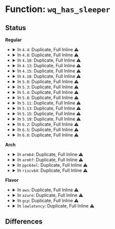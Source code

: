 # Function: <code>wq_has_sleeper</code>

## Status
<b>Regular</b>
<ul>
<li>
<details>
<summary>In <code>4.4</code>: Duplicate, Full Inline ⚠️</summary>

**Collision:** Static Duplication

**Inline:** Full

**Transformation:** False

**Instances:**

```
In net/core/sock.c (ffffffff81700eec)
Location: include/net/sock.h:1917
Inline: True
Inline callers:
  - net/core/sock.c:sock_def_wakeup
```
```
In net/core/stream.c (ffffffff8170e2dc)
Location: include/net/sock.h:1917
Inline: True
Inline callers:
  - net/core/stream.c:sk_stream_write_space
```
```
In net/unix/af_unix.c (ffffffff817be80d)
Location: include/net/sock.h:1917
Inline: True
```
</details>
</li>
<li>
<details>
<summary>In <code>4.8</code>: Duplicate, Full Inline ⚠️</summary>

**Collision:** Static Duplication

**Inline:** Full

**Transformation:** False

**Instances:**

```
In net/core/sock.c (ffffffff81767a71)
Location: include/linux/wait.h:148
Inline: True
Inline callers:
  - net/core/sock.c:sock_def_wakeup
```
```
In net/core/stream.c (ffffffff81775a16)
Location: include/linux/wait.h:148
Inline: True
Inline callers:
  - net/core/stream.c:sk_stream_write_space
```
```
In net/unix/af_unix.c (ffffffff8182bd44)
Location: include/linux/wait.h:148
Inline: True
Inline callers:
  - net/unix/af_unix.c:unix_dgram_recvmsg
```
</details>
</li>
<li>
<details>
<summary>In <code>4.10</code>: Duplicate, Full Inline ⚠️</summary>

**Collision:** Static Duplication

**Inline:** Full

**Transformation:** False

**Instances:**

```
In net/core/sock.c (ffffffff81794a91)
Location: include/linux/wait.h:148
Inline: True
Inline callers:
  - net/core/sock.c:sock_def_wakeup
```
```
In net/core/stream.c (ffffffff817a2fe6)
Location: include/linux/wait.h:148
Inline: True
Inline callers:
  - net/core/stream.c:sk_stream_write_space
```
```
In net/unix/af_unix.c (ffffffff8185d770)
Location: include/linux/wait.h:148
Inline: True
Inline callers:
  - net/unix/af_unix.c:unix_dgram_recvmsg
```
</details>
</li>
<li>
<details>
<summary>In <code>4.13</code>: Duplicate, Full Inline ⚠️</summary>

**Collision:** Static Duplication

**Inline:** Full

**Transformation:** False

**Instances:**

```
In net/core/sock.c (ffffffff817b2c81)
Location: include/linux/wait.h:135
Inline: True
Inline callers:
  - net/core/sock.c:sock_def_wakeup
```
```
In net/core/stream.c (ffffffff817c1132)
Location: include/linux/wait.h:135
Inline: True
Inline callers:
  - net/core/stream.c:sk_stream_write_space
```
```
In net/unix/af_unix.c (ffffffff81881f40)
Location: include/linux/wait.h:135
Inline: True
Inline callers:
  - net/unix/af_unix.c:unix_dgram_recvmsg
```
</details>
</li>
<li>
<details>
<summary>In <code>4.15</code>: Duplicate, Full Inline ⚠️</summary>

**Collision:** Static Duplication

**Inline:** Full

**Transformation:** False

**Instances:**

```
In kernel/bpf/sockmap.c (ffffffff811b171d)
Location: include/linux/wait.h:137
Inline: True
Inline callers:
  - kernel/bpf/sockmap.c:smap_state_change
```
```
In mm/compaction.c (ffffffff812024d6)
Location: include/linux/wait.h:137
Inline: True
Inline callers:
  - mm/compaction.c:wakeup_kcompactd
```
```
In net/core/sock.c (ffffffff8182af75)
Location: include/linux/wait.h:137
Inline: True
Inline callers:
  - net/core/sock.c:sock_def_wakeup
```
```
In net/core/stream.c (ffffffff8183ab55)
Location: include/linux/wait.h:137
Inline: True
Inline callers:
  - net/core/stream.c:sk_stream_write_space
```
```
In net/unix/af_unix.c (ffffffff81902ff0)
Location: include/linux/wait.h:137
Inline: True
Inline callers:
  - net/unix/af_unix.c:unix_dgram_recvmsg
```
</details>
</li>
<li>
<details>
<summary>In <code>4.18</code>: Duplicate, Full Inline ⚠️</summary>

**Collision:** Static Duplication

**Inline:** Full

**Transformation:** False

**Instances:**

```
In mm/compaction.c (ffffffff81223886)
Location: include/linux/wait.h:137
Inline: True
Inline callers:
  - mm/compaction.c:wakeup_kcompactd
```
```
In drivers/char/random.c (ffffffff81647314)
Location: include/linux/wait.h:137
Inline: True
Inline callers:
  - drivers/char/random.c:credit_entropy_bits
```
```
In net/core/sock.c (ffffffff81875061)
Location: include/linux/wait.h:137
Inline: True
Inline callers:
  - net/core/sock.c:sock_def_wakeup
```
```
In net/core/stream.c (ffffffff81885294)
Location: include/linux/wait.h:137
Inline: True
Inline callers:
  - net/core/stream.c:sk_stream_write_space
```
```
In net/unix/af_unix.c (ffffffff8195b2c4)
Location: include/linux/wait.h:137
Inline: True
Inline callers:
  - net/unix/af_unix.c:unix_dgram_recvmsg
```
</details>
</li>
<li>
<details>
<summary>In <code>5.0</code>: Duplicate, Full Inline ⚠️</summary>

**Collision:** Static Duplication

**Inline:** Full

**Transformation:** False

**Instances:**

```
In mm/compaction.c (ffffffff812368e6)
Location: include/linux/wait.h:137
Inline: True
Inline callers:
  - mm/compaction.c:wakeup_kcompactd
```
```
In block/blk-rq-qos.c (ffffffff814bdaf8)
Location: include/linux/wait.h:137
Inline: True
Inline callers:
  - block/blk-rq-qos.c:rq_qos_wait
```
```
In block/blk-wbt.c (ffffffff814ccc84)
Location: include/linux/wait.h:137
Inline: True
Inline callers:
  - block/blk-wbt.c:wbt_rqw_done
  - block/blk-wbt.c:rwb_wake_all
```
```
In drivers/char/random.c (ffffffff816657b4)
Location: include/linux/wait.h:137
Inline: True
Inline callers:
  - drivers/char/random.c:credit_entropy_bits
```
```
In drivers/md/dm.c (ffffffff818335f4)
Location: include/linux/wait.h:137
Inline: True
Inline callers:
  - drivers/md/dm.c:dec_pending
```
```
In drivers/md/dm-rq.c (ffffffff818419d5)
Location: include/linux/wait.h:137
Inline: True
Inline callers:
  - drivers/md/dm-rq.c:rq_completed
```
```
In net/core/sock.c (ffffffff81895931)
Location: include/linux/wait.h:137
Inline: True
Inline callers:
  - net/core/sock.c:sock_def_wakeup
```
```
In net/core/stream.c (ffffffff818a59c9)
Location: include/linux/wait.h:137
Inline: True
Inline callers:
  - net/core/stream.c:sk_stream_write_space
```
```
In net/unix/af_unix.c (ffffffff8198fb04)
Location: include/linux/wait.h:137
Inline: True
Inline callers:
  - net/unix/af_unix.c:unix_dgram_recvmsg
```
</details>
</li>
<li>
<details>
<summary>In <code>5.3</code>: Duplicate, Full Inline ⚠️</summary>

**Collision:** Static Duplication

**Inline:** Full

**Transformation:** False

**Instances:**

```
In mm/compaction.c (ffffffff81247e21)
Location: include/linux/wait.h:150
Inline: True
Inline callers:
  - mm/compaction.c:wakeup_kcompactd
```
```
In fs/io_uring.c (ffffffff8132e09a)
Location: include/linux/wait.h:150
Inline: True
Inline callers:
  - fs/io_uring.c:io_commit_cqring
```
```
In block/blk-rq-qos.c (ffffffff814ec1a1)
Location: include/linux/wait.h:150
Inline: True
Inline callers:
  - block/blk-rq-qos.c:rq_qos_wait
```
```
In block/blk-wbt.c (ffffffff814fb6f8)
Location: include/linux/wait.h:150
Inline: True
Inline callers:
  - block/blk-wbt.c:wbt_rqw_done
  - block/blk-wbt.c:rwb_wake_all
```
```
In drivers/char/random.c (ffffffff8169b3e7)
Location: include/linux/wait.h:150
Inline: True
Inline callers:
  - drivers/char/random.c:credit_entropy_bits
```
```
In drivers/md/dm.c (ffffffff81875530)
Location: include/linux/wait.h:150
Inline: True
Inline callers:
  - drivers/md/dm.c:dec_pending
```
```
In drivers/md/dm-rq.c (ffffffff818847f5)
Location: include/linux/wait.h:150
Inline: True
Inline callers:
  - drivers/md/dm-rq.c:rq_completed
```
```
In net/core/sock.c (ffffffff818e0bfb)
Location: include/linux/wait.h:150
Inline: True
Inline callers:
  - net/core/sock.c:sock_def_write_space
  - net/core/sock.c:sock_def_readable
  - net/core/sock.c:sock_def_error_report
  - net/core/sock.c:sock_def_wakeup
```
```
In net/core/stream.c (ffffffff818f0cd9)
Location: include/linux/wait.h:150
Inline: True
Inline callers:
  - net/core/stream.c:sk_stream_write_space
```
```
In net/unix/af_unix.c (ffffffff819fb261)
Location: include/linux/wait.h:150
Inline: True
Inline callers:
  - net/unix/af_unix.c:unix_dgram_recvmsg
  - net/unix/af_unix.c:unix_write_space
```
</details>
</li>
<li>
<details>
<summary>In <code>5.4</code>: Duplicate, Full Inline ⚠️</summary>

**Collision:** Static Duplication

**Inline:** Full

**Transformation:** False

**Instances:**

```
In mm/compaction.c (ffffffff81256281)
Location: include/linux/wait.h:150
Inline: True
Inline callers:
  - mm/compaction.c:wakeup_kcompactd
```
```
In fs/io_uring.c (ffffffff8134154c)
Location: include/linux/wait.h:150
Inline: True
Inline callers:
  - fs/io_uring.c:io_commit_cqring
```
```
In block/blk-rq-qos.c (ffffffff815055f1)
Location: include/linux/wait.h:150
Inline: True
Inline callers:
  - block/blk-rq-qos.c:rq_qos_wait
```
```
In block/blk-wbt.c (ffffffff81519648)
Location: include/linux/wait.h:150
Inline: True
Inline callers:
  - block/blk-wbt.c:wbt_rqw_done
  - block/blk-wbt.c:rwb_wake_all
```
```
In drivers/char/random.c (ffffffff816be107)
Location: include/linux/wait.h:150
Inline: True
Inline callers:
  - drivers/char/random.c:credit_entropy_bits
```
```
In drivers/md/dm.c (ffffffff818a72e0)
Location: include/linux/wait.h:150
Inline: True
Inline callers:
  - drivers/md/dm.c:dec_pending
```
```
In drivers/md/dm-rq.c (ffffffff818b66e5)
Location: include/linux/wait.h:150
Inline: True
Inline callers:
  - drivers/md/dm-rq.c:rq_completed
```
```
In net/core/sock.c (ffffffff81912dcb)
Location: include/linux/wait.h:150
Inline: True
Inline callers:
  - net/core/sock.c:sock_def_write_space
  - net/core/sock.c:sock_def_readable
  - net/core/sock.c:sock_def_error_report
  - net/core/sock.c:sock_def_wakeup
```
```
In net/core/stream.c (ffffffff81922c4e)
Location: include/linux/wait.h:150
Inline: True
Inline callers:
  - net/core/stream.c:sk_stream_write_space
```
```
In net/unix/af_unix.c (ffffffff81a31ef1)
Location: include/linux/wait.h:150
Inline: True
Inline callers:
  - net/unix/af_unix.c:unix_dgram_recvmsg
  - net/unix/af_unix.c:unix_write_space
```
</details>
</li>
<li>
<details>
<summary>In <code>5.8</code>: Duplicate, Full Inline ⚠️</summary>

**Collision:** Static Duplication

**Inline:** Full

**Transformation:** False

**Instances:**

```
In mm/compaction.c (ffffffff81284918)
Location: include/linux/wait.h:151
Inline: True
Inline callers:
  - mm/compaction.c:wakeup_kcompactd
```
```
In fs/io_uring.c (ffffffff8137b16a)
Location: include/linux/wait.h:151
Inline: True
Inline callers:
  - fs/io_uring.c:io_iopoll_req_issued
  - fs/io_uring.c:io_commit_cqring
```
```
In block/blk-rq-qos.c (ffffffff81565fb1)
Location: include/linux/wait.h:151
Inline: True
Inline callers:
  - block/blk-rq-qos.c:rq_qos_wait
```
```
In block/blk-wbt.c (ffffffff8157a291)
Location: include/linux/wait.h:151
Inline: True
Inline callers:
  - block/blk-wbt.c:wbt_update_limits
  - block/blk-wbt.c:wbt_rqw_done
  - block/blk-wbt.c:wbt_rqw_done
```
```
In drivers/md/dm.c (ffffffff8197700c)
Location: include/linux/wait.h:151
Inline: True
Inline callers:
  - drivers/md/dm.c:end_io_acct
```
```
In net/core/sock.c (ffffffff819e4b9b)
Location: include/linux/wait.h:151
Inline: True
Inline callers:
  - net/core/sock.c:sock_def_write_space
  - net/core/sock.c:sock_def_readable
  - net/core/sock.c:sock_def_error_report
  - net/core/sock.c:sock_def_wakeup
```
```
In net/core/stream.c (ffffffff819f66ca)
Location: include/linux/wait.h:151
Inline: True
Inline callers:
  - net/core/stream.c:sk_stream_write_space
```
```
In net/unix/af_unix.c (ffffffff81b260c1)
Location: include/linux/wait.h:151
Inline: True
Inline callers:
  - net/unix/af_unix.c:unix_dgram_recvmsg
  - net/unix/af_unix.c:unix_write_space
```
```
In net/mptcp/subflow.c (ffffffff81baf90c)
Location: include/linux/wait.h:151
Inline: True
Inline callers:
  - net/mptcp/subflow.c:subflow_state_change
```
</details>
</li>
<li>
<details>
<summary>In <code>5.11</code>: Duplicate, Full Inline ⚠️</summary>

**Collision:** Static Duplication

**Inline:** Full

**Transformation:** False

**Instances:**

```
In mm/compaction.c (ffffffff8128ec38)
Location: include/linux/wait.h:153
Inline: True
Inline callers:
  - mm/compaction.c:wakeup_kcompactd
```
```
In fs/io_uring.c (ffffffff81399c7b)
Location: include/linux/wait.h:153
Inline: True
Inline callers:
  - fs/io_uring.c:__io_sq_thread
  - fs/io_uring.c:io_issue_sqe
```
```
In block/blk-rq-qos.c (ffffffff81580f31)
Location: include/linux/wait.h:153
Inline: True
Inline callers:
  - block/blk-rq-qos.c:rq_qos_wait
```
```
In block/blk-wbt.c (ffffffff8159717f)
Location: include/linux/wait.h:153
Inline: True
Inline callers:
  - block/blk-wbt.c:wbt_queue_depth_changed
  - block/blk-wbt.c:wbt_set_min_lat
  - block/blk-wbt.c:wbt_rqw_done
  - block/blk-wbt.c:wbt_rqw_done
```
```
In drivers/md/dm.c (ffffffff8197bdac)
Location: include/linux/wait.h:153
Inline: True
Inline callers:
  - drivers/md/dm.c:end_io_acct
```
```
In net/core/sock.c (ffffffff819e440b)
Location: include/linux/wait.h:153
Inline: True
Inline callers:
  - net/core/sock.c:sock_def_write_space
  - net/core/sock.c:sock_def_readable
  - net/core/sock.c:sock_def_error_report
  - net/core/sock.c:sock_def_wakeup
```
```
In net/core/stream.c (ffffffff819f62ab)
Location: include/linux/wait.h:153
Inline: True
Inline callers:
  - net/core/stream.c:sk_stream_write_space
```
```
In net/unix/af_unix.c (ffffffff81b34cb0)
Location: include/linux/wait.h:153
Inline: True
Inline callers:
  - net/unix/af_unix.c:unix_dgram_recvmsg
  - net/unix/af_unix.c:unix_write_space
```
```
In net/mptcp/subflow.c (ffffffff81bc30bf)
Location: include/linux/wait.h:153
Inline: True
Inline callers:
  - net/mptcp/subflow.c:subflow_state_change
```
</details>
</li>
<li>
<details>
<summary>In <code>5.13</code>: Duplicate, Full Inline ⚠️</summary>

**Collision:** Static Duplication

**Inline:** Full

**Transformation:** False

**Instances:**

```
In mm/compaction.c (ffffffff812942b8)
Location: include/linux/wait.h:153
Inline: True
Inline callers:
  - mm/compaction.c:wakeup_kcompactd
```
```
In fs/io_uring.c (ffffffff8139e65e)
Location: include/linux/wait.h:153
Inline: True
Inline callers:
  - fs/io_uring.c:__io_uring_register
  - fs/io_uring.c:io_sq_thread
  - fs/io_uring.c:io_issue_sqe
```
```
In fs/io-wq.c (ffffffff813a2e9b)
Location: include/linux/wait.h:153
Inline: True
Inline callers:
  - fs/io-wq.c:io_worker_handle_work
```
```
In block/blk-rq-qos.c (ffffffff81588a8d)
Location: include/linux/wait.h:153
Inline: True
Inline callers:
  - block/blk-rq-qos.c:rq_qos_wait
```
```
In block/blk-wbt.c (ffffffff8159df3f)
Location: include/linux/wait.h:153
Inline: True
Inline callers:
  - block/blk-wbt.c:wbt_queue_depth_changed
  - block/blk-wbt.c:wbt_set_min_lat
  - block/blk-wbt.c:wbt_rqw_done
  - block/blk-wbt.c:wbt_rqw_done
```
```
In drivers/md/dm.c (ffffffff819608ce)
Location: include/linux/wait.h:153
Inline: True
Inline callers:
  - drivers/md/dm.c:dec_pending
```
```
In net/core/sock.c (ffffffff819ca49b)
Location: include/linux/wait.h:153
Inline: True
Inline callers:
  - net/core/sock.c:sock_def_write_space
  - net/core/sock.c:sock_def_readable
  - net/core/sock.c:sock_def_error_report
  - net/core/sock.c:sock_def_wakeup
```
```
In net/core/stream.c (ffffffff819dc437)
Location: include/linux/wait.h:153
Inline: True
Inline callers:
  - net/core/stream.c:sk_stream_write_space
```
```
In net/unix/af_unix.c (ffffffff81b22890)
Location: include/linux/wait.h:153
Inline: True
Inline callers:
  - net/unix/af_unix.c:unix_dgram_recvmsg
  - net/unix/af_unix.c:unix_write_space
```
```
In net/mptcp/subflow.c (ffffffff81bb37cb)
Location: include/linux/wait.h:153
Inline: True
Inline callers:
  - net/mptcp/subflow.c:subflow_state_change
```
</details>
</li>
<li>
<details>
<summary>In <code>5.15</code>: Duplicate, Full Inline ⚠️</summary>

**Collision:** Static Duplication

**Inline:** Full

**Transformation:** False

**Instances:**

```
In mm/compaction.c (ffffffff812d48e8)
Location: include/linux/wait.h:153
Inline: True
Inline callers:
  - mm/compaction.c:wakeup_kcompactd
```
```
In fs/io_uring.c (ffffffff813ee9ee)
Location: include/linux/wait.h:153
Inline: True
Inline callers:
  - fs/io_uring.c:__io_uring_register
  - fs/io_uring.c:io_sq_thread
  - fs/io_uring.c:io_issue_sqe
  - fs/io_uring.c:io_cqring_ev_posted
```
```
In fs/io-wq.c (ffffffff813f2487)
Location: include/linux/wait.h:153
Inline: True
Inline callers:
  - fs/io-wq.c:io_worker_handle_work
```
```
In block/blk-rq-qos.c (ffffffff815ee7a1)
Location: include/linux/wait.h:153
Inline: True
Inline callers:
  - block/blk-rq-qos.c:rq_qos_wait
```
```
In block/blk-wbt.c (ffffffff81606628)
Location: include/linux/wait.h:153
Inline: True
Inline callers:
  - block/blk-wbt.c:wbt_queue_depth_changed
  - block/blk-wbt.c:wbt_set_min_lat
  - block/blk-wbt.c:wbt_rqw_done
  - block/blk-wbt.c:wbt_rqw_done
```
```
In drivers/md/dm.c (ffffffff81a0a2c6)
Location: include/linux/wait.h:153
Inline: True
Inline callers:
  - drivers/md/dm.c:dm_io_dec_pending
```
```
In net/core/sock.c (ffffffff81a79a3b)
Location: include/linux/wait.h:153
Inline: True
Inline callers:
  - net/core/sock.c:sock_def_write_space
  - net/core/sock.c:sock_def_readable
  - net/core/sock.c:sock_def_error_report
  - net/core/sock.c:sock_def_wakeup
```
```
In net/core/stream.c (ffffffff81a8c677)
Location: include/linux/wait.h:153
Inline: True
Inline callers:
  - net/core/stream.c:sk_stream_write_space
```
```
In net/unix/af_unix.c (ffffffff81bea794)
Location: include/linux/wait.h:153
Inline: True
Inline callers:
  - net/unix/af_unix.c:__unix_dgram_recvmsg
  - net/unix/af_unix.c:unix_write_space
```
```
In net/mptcp/subflow.c (ffffffff81c81eff)
Location: include/linux/wait.h:153
Inline: True
Inline callers:
  - net/mptcp/subflow.c:subflow_state_change
```
</details>
</li>
<li>
<details>
<summary>In <code>5.19</code>: Duplicate, Full Inline ⚠️</summary>

**Collision:** Static Duplication

**Inline:** Full

**Transformation:** False

**Instances:**

```
In kernel/printk/printk.c (ffffffff8115bcf0)
Location: include/linux/wait.h:153
Inline: True
```
```
In mm/compaction.c (ffffffff81333917)
Location: include/linux/wait.h:153
Inline: True
Inline callers:
  - mm/compaction.c:wakeup_kcompactd
```
```
In block/blk-rq-qos.c (ffffffff8169f071)
Location: include/linux/wait.h:153
Inline: True
Inline callers:
  - block/blk-rq-qos.c:rq_qos_wait
```
```
In block/blk-wbt.c (ffffffff816ba392)
Location: include/linux/wait.h:153
Inline: True
Inline callers:
  - block/blk-wbt.c:wbt_queue_depth_changed
  - block/blk-wbt.c:wbt_set_min_lat
  - block/blk-wbt.c:wbt_rqw_done
  - block/blk-wbt.c:wbt_rqw_done
```
```
In io_uring/io_uring.c (ffffffff816d8a74)
Location: include/linux/wait.h:153
Inline: True
Inline callers:
  - io_uring/io_uring.c:__io_uring_register
  - io_uring/io_uring.c:io_rsrc_put_work
  - io_uring/io_uring.c:io_sq_thread
  - io_uring/io_uring.c:io_issue_sqe
  - io_uring/io_uring.c:io_poll_task_func
  - io_uring/io_uring.c:io_poll_check_events
  - io_uring/io_uring.c:io_accept
  - io_uring/io_uring.c:io_msg_ring
  - io_uring/io_uring.c:io_do_iopoll
  - io_uring/io_uring.c:__io_submit_flush_completions
  - io_uring/io_uring.c:io_free_batch_list
  - io_uring/io_uring.c:handle_prev_tw_list
  - io_uring/io_uring.c:handle_prev_tw_list
  - io_uring/io_uring.c:io_req_complete_post
  - io_uring/io_uring.c:__io_cqring_overflow_flush
```
```
In io_uring/io-wq.c (ffffffff816daecd)
Location: include/linux/wait.h:153
Inline: True
Inline callers:
  - io_uring/io-wq.c:io_worker_handle_work
```
```
In drivers/md/dm.c (ffffffff81b71fd0)
Location: include/linux/wait.h:153
Inline: True
Inline callers:
  - drivers/md/dm.c:dm_io_complete
```
```
In net/core/sock.c (ffffffff81beddd0)
Location: include/linux/wait.h:153
Inline: True
Inline callers:
  - net/core/sock.c:sock_def_write_space
  - net/core/sock.c:sock_def_readable
  - net/core/sock.c:sock_def_error_report
  - net/core/sock.c:sock_def_wakeup
```
```
In net/core/stream.c (ffffffff81c01efa)
Location: include/linux/wait.h:153
Inline: True
Inline callers:
  - net/core/stream.c:sk_stream_write_space
```
```
In net/unix/af_unix.c (ffffffff81d82b49)
Location: include/linux/wait.h:153
Inline: True
Inline callers:
  - net/unix/af_unix.c:__unix_dgram_recvmsg
  - net/unix/af_unix.c:unix_write_space
```
```
In net/mptcp/subflow.c (ffffffff81e27c14)
Location: include/linux/wait.h:153
Inline: True
Inline callers:
  - net/mptcp/subflow.c:subflow_state_change
```
</details>
</li>
<li>
<details>
<summary>In <code>6.2</code>: Duplicate, Full Inline ⚠️</summary>

**Collision:** Static Duplication

**Inline:** Full

**Transformation:** False

**Instances:**

```
In kernel/printk/printk.c (ffffffff8118e740)
Location: include/linux/wait.h:153
Inline: True
```
```
In mm/vmscan.c (ffffffff81382224)
Location: include/linux/wait.h:153
Inline: True
Inline callers:
  - mm/vmscan.c:try_to_inc_max_seq
  - mm/vmscan.c:walk_pud_range
```
```
In mm/compaction.c (ffffffff813aa647)
Location: include/linux/wait.h:153
Inline: True
Inline callers:
  - mm/compaction.c:wakeup_kcompactd
```
```
In block/blk-rq-qos.c (ffffffff8175d931)
Location: include/linux/wait.h:153
Inline: True
Inline callers:
  - block/blk-rq-qos.c:rq_qos_wait
```
```
In block/blk-wbt.c (ffffffff8177a912)
Location: include/linux/wait.h:153
Inline: True
Inline callers:
  - block/blk-wbt.c:wbt_queue_depth_changed
  - block/blk-wbt.c:wbt_set_min_lat
  - block/blk-wbt.c:wbt_rqw_done
  - block/blk-wbt.c:wbt_rqw_done
```
```
In io_uring/io_uring.c (ffffffff8178c27b)
Location: include/linux/wait.h:153
Inline: True
Inline callers:
  - io_uring/io_uring.c:__io_uring_register
  - io_uring/io_uring.c:io_issue_sqe
```
```
In io_uring/sqpoll.c (ffffffff8179a5c3)
Location: include/linux/wait.h:153
Inline: True
Inline callers:
  - io_uring/sqpoll.c:io_sq_thread
```
```
In io_uring/io-wq.c (ffffffff817a6fbb)
Location: include/linux/wait.h:153
Inline: True
Inline callers:
  - io_uring/io-wq.c:io_worker_handle_work
```
```
In drivers/md/dm.c (ffffffff81d0e95a)
Location: include/linux/wait.h:153
Inline: True
Inline callers:
  - drivers/md/dm.c:__dm_io_complete
```
```
In net/core/sock.c (ffffffff81d9ad60)
Location: include/linux/wait.h:153
Inline: True
Inline callers:
  - net/core/sock.c:sock_def_write_space
  - net/core/sock.c:sock_def_readable
  - net/core/sock.c:sock_def_error_report
  - net/core/sock.c:sock_def_wakeup
```
```
In net/core/stream.c (ffffffff81db12da)
Location: include/linux/wait.h:153
Inline: True
Inline callers:
  - net/core/stream.c:sk_stream_write_space
```
```
In net/unix/af_unix.c (ffffffff81f50159)
Location: include/linux/wait.h:153
Inline: True
Inline callers:
  - net/unix/af_unix.c:__unix_dgram_recvmsg
  - net/unix/af_unix.c:unix_write_space
```
```
In net/mptcp/subflow.c (ffffffff81fffb44)
Location: include/linux/wait.h:153
Inline: True
Inline callers:
  - net/mptcp/subflow.c:subflow_state_change
```
</details>
</li>
<li>
<details>
<summary>In <code>6.5</code>: Duplicate, Full Inline ⚠️</summary>

**Collision:** Static Duplication

**Inline:** Full

**Transformation:** False

**Instances:**

```
In kernel/printk/printk.c (ffffffff811a00a0)
Location: include/linux/wait.h:153
Inline: True
```
```
In mm/compaction.c (ffffffff813dd768)
Location: include/linux/wait.h:153
Inline: True
Inline callers:
  - mm/compaction.c:wakeup_kcompactd
```
```
In crypto/jitterentropy-testing.c (ffffffff8175e271)
Location: include/linux/wait.h:153
Inline: True
Inline callers:
  - crypto/jitterentropy-testing.c:jent_raw_hires_entropy_store
```
```
In block/blk-rq-qos.c (ffffffff8179c691)
Location: include/linux/wait.h:153
Inline: True
Inline callers:
  - block/blk-rq-qos.c:rq_qos_wait
```
```
In block/blk-wbt.c (ffffffff817ba864)
Location: include/linux/wait.h:153
Inline: True
Inline callers:
  - block/blk-wbt.c:wbt_update_limits
  - block/blk-wbt.c:wbt_rqw_done
```
```
In io_uring/io_uring.c (ffffffff817cd4da)
Location: include/linux/wait.h:153
Inline: True
Inline callers:
  - io_uring/io_uring.c:__io_uring_register
  - io_uring/io_uring.c:__io_uring_register
  - io_uring/io_uring.c:io_issue_sqe
  - io_uring/io_uring.c:__io_submit_flush_completions
  - io_uring/io_uring.c:io_aux_cqe
  - io_uring/io_uring.c:io_cq_unlock_post
  - io_uring/io_uring.c:__io_commit_cqring_flush
```
```
In io_uring/sqpoll.c (ffffffff817db619)
Location: include/linux/wait.h:153
Inline: True
Inline callers:
  - io_uring/sqpoll.c:io_sq_thread
```
```
In io_uring/rw.c (ffffffff817e5e4c)
Location: include/linux/wait.h:153
Inline: True
Inline callers:
  - io_uring/rw.c:io_do_iopoll
```
```
In io_uring/io-wq.c (ffffffff817e80ee)
Location: include/linux/wait.h:153
Inline: True
Inline callers:
  - io_uring/io-wq.c:io_worker_handle_work
```
```
In drivers/md/dm.c (ffffffff81d76d09)
Location: include/linux/wait.h:153
Inline: True
Inline callers:
  - drivers/md/dm.c:__dm_io_complete
```
```
In net/core/sock.c (ffffffff81e095e0)
Location: include/linux/wait.h:153
Inline: True
Inline callers:
  - net/core/sock.c:sock_def_write_space
  - net/core/sock.c:sock_def_readable
  - net/core/sock.c:sock_def_error_report
  - net/core/sock.c:sock_def_wakeup
```
```
In net/core/stream.c (ffffffff81e217ea)
Location: include/linux/wait.h:153
Inline: True
Inline callers:
  - net/core/stream.c:sk_stream_write_space
```
```
In net/unix/af_unix.c (ffffffff81faf9b5)
Location: include/linux/wait.h:153
Inline: True
Inline callers:
  - net/unix/af_unix.c:__unix_dgram_recvmsg
  - net/unix/af_unix.c:unix_write_space
```
```
In net/mptcp/subflow.c (ffffffff8207bae2)
Location: include/linux/wait.h:153
Inline: True
Inline callers:
  - net/mptcp/subflow.c:subflow_state_change
```
</details>
</li>
<li>
<details>
<summary>In <code>6.8</code>: Duplicate, Full Inline ⚠️</summary>

**Collision:** Static Duplication

**Inline:** Full

**Transformation:** False

**Instances:**

```
In kernel/printk/printk.c (ffffffff811af0a0)
Location: include/linux/wait.h:151
Inline: True
```
```
In mm/compaction.c (ffffffff814076c8)
Location: include/linux/wait.h:151
Inline: True
Inline callers:
  - mm/compaction.c:wakeup_kcompactd
```
```
In block/blk-rq-qos.c (ffffffff817e00f1)
Location: include/linux/wait.h:151
Inline: True
Inline callers:
  - block/blk-rq-qos.c:rq_qos_wait
```
```
In block/blk-wbt.c (ffffffff817fefd4)
Location: include/linux/wait.h:151
Inline: True
Inline callers:
  - block/blk-wbt.c:wbt_update_limits
  - block/blk-wbt.c:wbt_rqw_done
```
```
In io_uring/io_uring.c (ffffffff81815556)
Location: include/linux/wait.h:151
Inline: True
Inline callers:
  - io_uring/io_uring.c:io_issue_sqe
  - io_uring/io_uring.c:__io_submit_flush_completions
  - io_uring/io_uring.c:io_fill_cqe_req_aux
  - io_uring/io_uring.c:io_cq_unlock_post
  - io_uring/io_uring.c:__io_commit_cqring_flush
```
```
In io_uring/sqpoll.c (ffffffff8181f964)
Location: include/linux/wait.h:151
Inline: True
Inline callers:
  - io_uring/sqpoll.c:io_sq_thread
```
```
In io_uring/register.c (ffffffff8182ba11)
Location: include/linux/wait.h:151
Inline: True
Inline callers:
  - io_uring/register.c:__io_uring_register
  - io_uring/register.c:__io_uring_register
```
```
In io_uring/io-wq.c (ffffffff8182dea3)
Location: include/linux/wait.h:151
Inline: True
Inline callers:
  - io_uring/io-wq.c:io_worker_handle_work
```
```
In drivers/md/dm.c (ffffffff81e2df39)
Location: include/linux/wait.h:151
Inline: True
Inline callers:
  - drivers/md/dm.c:__dm_io_complete
```
```
In net/core/sock.c (ffffffff81ec5fd0)
Location: include/linux/wait.h:151
Inline: True
Inline callers:
  - net/core/sock.c:sock_def_write_space
  - net/core/sock.c:sock_def_readable
  - net/core/sock.c:sock_def_error_report
  - net/core/sock.c:sock_def_wakeup
```
```
In net/core/stream.c (ffffffff81edf70a)
Location: include/linux/wait.h:151
Inline: True
Inline callers:
  - net/core/stream.c:sk_stream_write_space
```
```
In net/unix/af_unix.c (ffffffff8207cfb5)
Location: include/linux/wait.h:151
Inline: True
Inline callers:
  - net/unix/af_unix.c:__unix_dgram_recvmsg
  - net/unix/af_unix.c:unix_write_space
```
```
In net/mptcp/subflow.c (ffffffff82150ee2)
Location: include/linux/wait.h:151
Inline: True
Inline callers:
  - net/mptcp/subflow.c:subflow_state_change
```
</details>
</li>
</ul>
<b>Arch</b>
<ul>
<li>
<details>
<summary>In <code>arm64</code>: Duplicate, Full Inline ⚠️</summary>

**Collision:** Static Duplication

**Inline:** Full

**Transformation:** False

**Instances:**

```
In mm/compaction.c (ffff8000102ed8bc)
Location: include/linux/wait.h:150
Inline: True
Inline callers:
  - mm/compaction.c:wakeup_kcompactd
```
```
In fs/io_uring.c (ffff800010401614)
Location: include/linux/wait.h:150
Inline: True
Inline callers:
  - fs/io_uring.c:io_commit_cqring
```
```
In block/blk-rq-qos.c (ffff800010607754)
Location: include/linux/wait.h:150
Inline: True
Inline callers:
  - block/blk-rq-qos.c:rq_qos_wait
```
```
In block/blk-wbt.c (ffff8000106210c8)
Location: include/linux/wait.h:150
Inline: True
Inline callers:
  - block/blk-wbt.c:wbt_rqw_done
  - block/blk-wbt.c:rwb_wake_all
```
```
In drivers/char/random.c (ffff8000108aecc4)
Location: include/linux/wait.h:150
Inline: True
Inline callers:
  - drivers/char/random.c:credit_entropy_bits
```
```
In drivers/md/dm.c (ffff800010afe5b0)
Location: include/linux/wait.h:150
Inline: True
Inline callers:
  - drivers/md/dm.c:dec_pending
```
```
In drivers/md/dm-rq.c (ffff800010b0e708)
Location: include/linux/wait.h:150
Inline: True
Inline callers:
  - drivers/md/dm-rq.c:rq_completed
```
```
In net/core/sock.c (ffff800010baa4f8)
Location: include/linux/wait.h:150
Inline: True
Inline callers:
  - net/core/sock.c:sock_def_write_space
  - net/core/sock.c:sock_def_readable
  - net/core/sock.c:sock_def_error_report
  - net/core/sock.c:sock_def_wakeup
```
```
In net/core/stream.c (ffff800010bbd8d4)
Location: include/linux/wait.h:150
Inline: True
Inline callers:
  - net/core/stream.c:sk_stream_write_space
```
```
In net/unix/af_unix.c (ffff800010cf2dc8)
Location: include/linux/wait.h:150
Inline: True
Inline callers:
  - net/unix/af_unix.c:unix_dgram_recvmsg
  - net/unix/af_unix.c:unix_write_space
```
</details>
</li>
<li>
<details>
<summary>In <code>armhf</code>: Duplicate, Full Inline ⚠️</summary>

**Collision:** Static Duplication

**Inline:** Full

**Transformation:** False

**Instances:**

```
In mm/compaction.c (c0511868)
Location: include/linux/wait.h:150
Inline: True
Inline callers:
  - mm/compaction.c:wakeup_kcompactd
```
```
In fs/io_uring.c (c05d35ac)
Location: include/linux/wait.h:150
Inline: True
Inline callers:
  - fs/io_uring.c:io_commit_cqring
```
```
In block/blk-rq-qos.c (c07b2908)
Location: include/linux/wait.h:150
Inline: True
Inline callers:
  - block/blk-rq-qos.c:rq_qos_wait
```
```
In block/blk-wbt.c (c07c88a8)
Location: include/linux/wait.h:150
Inline: True
Inline callers:
  - block/blk-wbt.c:wbt_rqw_done
  - block/blk-wbt.c:rwb_wake_all
```
```
In drivers/char/random.c (c09aabc8)
Location: include/linux/wait.h:150
Inline: True
Inline callers:
  - drivers/char/random.c:credit_entropy_bits
```
```
In drivers/md/dm.c (c0bdccf4)
Location: include/linux/wait.h:150
Inline: True
Inline callers:
  - drivers/md/dm.c:dec_pending
```
```
In drivers/md/dm-rq.c (c0becb1c)
Location: include/linux/wait.h:150
Inline: True
Inline callers:
  - drivers/md/dm-rq.c:rq_completed
```
```
In net/core/sock.c (c0cc904c)
Location: include/linux/wait.h:150
Inline: True
Inline callers:
  - net/core/sock.c:sock_def_write_space
  - net/core/sock.c:sock_def_readable
  - net/core/sock.c:sock_def_error_report
  - net/core/sock.c:sock_def_wakeup
```
```
In net/core/stream.c (c0cd9a1c)
Location: include/linux/wait.h:150
Inline: True
Inline callers:
  - net/core/stream.c:sk_stream_write_space
```
```
In net/unix/af_unix.c (c0df9180)
Location: include/linux/wait.h:150
Inline: True
Inline callers:
  - net/unix/af_unix.c:unix_dgram_recvmsg
  - net/unix/af_unix.c:unix_write_space
```
</details>
</li>
<li>
<details>
<summary>In <code>ppc64el</code>: Duplicate, Full Inline ⚠️</summary>

**Collision:** Static Duplication

**Inline:** Full

**Transformation:** False

**Instances:**

```
In mm/compaction.c (c0000000003b1730)
Location: include/linux/wait.h:150
Inline: True
Inline callers:
  - mm/compaction.c:wakeup_kcompactd
```
```
In fs/io_uring.c (c00000000050b240)
Location: include/linux/wait.h:150
Inline: True
Inline callers:
  - fs/io_uring.c:io_commit_cqring
```
```
In block/blk-rq-qos.c (c0000000007a4378)
Location: include/linux/wait.h:150
Inline: True
Inline callers:
  - block/blk-rq-qos.c:rq_qos_wait
```
```
In block/blk-wbt.c (c0000000007c0f20)
Location: include/linux/wait.h:150
Inline: True
Inline callers:
  - block/blk-wbt.c:wbt_rqw_done
  - block/blk-wbt.c:rwb_wake_all
```
```
In drivers/char/random.c (c0000000009471bc)
Location: include/linux/wait.h:150
Inline: True
Inline callers:
  - drivers/char/random.c:credit_entropy_bits
```
```
In drivers/md/dm.c (c000000000beacb4)
Location: include/linux/wait.h:150
Inline: True
Inline callers:
  - drivers/md/dm.c:dec_pending
```
```
In drivers/md/dm-rq.c (c000000000c016e0)
Location: include/linux/wait.h:150
Inline: True
Inline callers:
  - drivers/md/dm-rq.c:rq_completed
```
```
In net/core/sock.c (c000000000c8090c)
Location: include/linux/wait.h:150
Inline: True
Inline callers:
  - net/core/sock.c:sock_def_write_space
  - net/core/sock.c:sock_def_readable
  - net/core/sock.c:sock_def_error_report
  - net/core/sock.c:sock_def_wakeup
```
```
In net/core/stream.c (c000000000c96c70)
Location: include/linux/wait.h:150
Inline: True
Inline callers:
  - net/core/stream.c:sk_stream_write_space
```
```
In net/unix/af_unix.c (c000000000e16ea0)
Location: include/linux/wait.h:150
Inline: True
Inline callers:
  - net/unix/af_unix.c:unix_dgram_recvmsg
  - net/unix/af_unix.c:unix_write_space
```
</details>
</li>
<li>
<details>
<summary>In <code>riscv64</code>: Duplicate, Full Inline ⚠️</summary>

**Collision:** Static Duplication

**Inline:** Full

**Transformation:** False

**Instances:**

```
In mm/compaction.c (ffffffe000201dac)
Location: include/linux/wait.h:150
Inline: True
Inline callers:
  - mm/compaction.c:wakeup_kcompactd
```
```
In fs/io_uring.c (ffffffe0002ad8cc)
Location: include/linux/wait.h:150
Inline: True
Inline callers:
  - fs/io_uring.c:io_commit_cqring
```
```
In block/blk-rq-qos.c (ffffffe0004422fa)
Location: include/linux/wait.h:150
Inline: True
Inline callers:
  - block/blk-rq-qos.c:rq_qos_wait
```
```
In block/blk-wbt.c (ffffffe000453534)
Location: include/linux/wait.h:150
Inline: True
Inline callers:
  - block/blk-wbt.c:wbt_rqw_done
  - block/blk-wbt.c:rwb_wake_all
```
```
In drivers/char/random.c (ffffffe000562810)
Location: include/linux/wait.h:150
Inline: True
Inline callers:
  - drivers/char/random.c:credit_entropy_bits
```
```
In drivers/md/dm.c (ffffffe0006ed846)
Location: include/linux/wait.h:150
Inline: True
Inline callers:
  - drivers/md/dm.c:dec_pending
```
```
In drivers/md/dm-rq.c (ffffffe0006fba1a)
Location: include/linux/wait.h:150
Inline: True
Inline callers:
  - drivers/md/dm-rq.c:rq_completed
```
```
In net/core/sock.c (ffffffe00073deac)
Location: include/linux/wait.h:150
Inline: True
Inline callers:
  - net/core/sock.c:sock_def_write_space
  - net/core/sock.c:sock_def_readable
  - net/core/sock.c:sock_def_error_report
  - net/core/sock.c:sock_def_wakeup
```
```
In net/core/stream.c (ffffffe00074bcfe)
Location: include/linux/wait.h:150
Inline: True
Inline callers:
  - net/core/stream.c:sk_stream_write_space
```
```
In net/unix/af_unix.c (ffffffe00083ebfe)
Location: include/linux/wait.h:150
Inline: True
Inline callers:
  - net/unix/af_unix.c:unix_dgram_recvmsg
  - net/unix/af_unix.c:unix_write_space
```
</details>
</li>
</ul>
<b>Flavor</b>
<ul>
<li>
<details>
<summary>In <code>aws</code>: Duplicate, Full Inline ⚠️</summary>

**Collision:** Static Duplication

**Inline:** Full

**Transformation:** False

**Instances:**

```
In mm/compaction.c (ffffffff8124e8d1)
Location: include/linux/wait.h:150
Inline: True
Inline callers:
  - mm/compaction.c:wakeup_kcompactd
```
```
In fs/io_uring.c (ffffffff81339b2c)
Location: include/linux/wait.h:150
Inline: True
Inline callers:
  - fs/io_uring.c:io_commit_cqring
```
```
In block/blk-rq-qos.c (ffffffff814fdbd1)
Location: include/linux/wait.h:150
Inline: True
Inline callers:
  - block/blk-rq-qos.c:rq_qos_wait
```
```
In block/blk-wbt.c (ffffffff81511c28)
Location: include/linux/wait.h:150
Inline: True
Inline callers:
  - block/blk-wbt.c:wbt_rqw_done
  - block/blk-wbt.c:rwb_wake_all
```
```
In drivers/char/random.c (ffffffff81683b77)
Location: include/linux/wait.h:150
Inline: True
Inline callers:
  - drivers/char/random.c:credit_entropy_bits
```
```
In drivers/md/dm.c (ffffffff8184d160)
Location: include/linux/wait.h:150
Inline: True
Inline callers:
  - drivers/md/dm.c:dec_pending
```
```
In drivers/md/dm-rq.c (ffffffff8185c565)
Location: include/linux/wait.h:150
Inline: True
Inline callers:
  - drivers/md/dm-rq.c:rq_completed
```
```
In net/core/sock.c (ffffffff818b2dcb)
Location: include/linux/wait.h:150
Inline: True
Inline callers:
  - net/core/sock.c:sock_def_write_space
  - net/core/sock.c:sock_def_readable
  - net/core/sock.c:sock_def_error_report
  - net/core/sock.c:sock_def_wakeup
```
```
In net/core/stream.c (ffffffff818c2c4e)
Location: include/linux/wait.h:150
Inline: True
Inline callers:
  - net/core/stream.c:sk_stream_write_space
```
```
In net/unix/af_unix.c (ffffffff819d1581)
Location: include/linux/wait.h:150
Inline: True
Inline callers:
  - net/unix/af_unix.c:unix_dgram_recvmsg
  - net/unix/af_unix.c:unix_write_space
```
</details>
</li>
<li>
<details>
<summary>In <code>azure</code>: Duplicate, Full Inline ⚠️</summary>

**Collision:** Static Duplication

**Inline:** Full

**Transformation:** False

**Instances:**

```
In mm/compaction.c (ffffffff81241871)
Location: include/linux/wait.h:150
Inline: True
Inline callers:
  - mm/compaction.c:wakeup_kcompactd
```
```
In fs/io_uring.c (ffffffff8132a85c)
Location: include/linux/wait.h:150
Inline: True
Inline callers:
  - fs/io_uring.c:io_commit_cqring
```
```
In block/blk-rq-qos.c (ffffffff814ee0e1)
Location: include/linux/wait.h:150
Inline: True
Inline callers:
  - block/blk-rq-qos.c:rq_qos_wait
```
```
In block/blk-wbt.c (ffffffff81501f48)
Location: include/linux/wait.h:150
Inline: True
Inline callers:
  - block/blk-wbt.c:wbt_rqw_done
  - block/blk-wbt.c:rwb_wake_all
```
```
In drivers/char/random.c (ffffffff816617f7)
Location: include/linux/wait.h:150
Inline: True
Inline callers:
  - drivers/char/random.c:credit_entropy_bits
```
```
In drivers/md/dm.c (ffffffff81814780)
Location: include/linux/wait.h:150
Inline: True
Inline callers:
  - drivers/md/dm.c:dec_pending
```
```
In drivers/md/dm-rq.c (ffffffff81823b35)
Location: include/linux/wait.h:150
Inline: True
Inline callers:
  - drivers/md/dm-rq.c:rq_completed
```
```
In net/core/sock.c (ffffffff8186cd1b)
Location: include/linux/wait.h:150
Inline: True
Inline callers:
  - net/core/sock.c:sock_def_write_space
  - net/core/sock.c:sock_def_readable
  - net/core/sock.c:sock_def_error_report
  - net/core/sock.c:sock_def_wakeup
```
```
In net/core/stream.c (ffffffff8187cb8e)
Location: include/linux/wait.h:150
Inline: True
Inline callers:
  - net/core/stream.c:sk_stream_write_space
```
```
In net/unix/af_unix.c (ffffffff8198e341)
Location: include/linux/wait.h:150
Inline: True
Inline callers:
  - net/unix/af_unix.c:unix_dgram_recvmsg
  - net/unix/af_unix.c:unix_write_space
```
</details>
</li>
<li>
<details>
<summary>In <code>gcp</code>: Duplicate, Full Inline ⚠️</summary>

**Collision:** Static Duplication

**Inline:** Full

**Transformation:** False

**Instances:**

```
In mm/compaction.c (ffffffff8124c671)
Location: include/linux/wait.h:150
Inline: True
Inline callers:
  - mm/compaction.c:wakeup_kcompactd
```
```
In fs/io_uring.c (ffffffff813375fc)
Location: include/linux/wait.h:150
Inline: True
Inline callers:
  - fs/io_uring.c:io_commit_cqring
```
```
In block/blk-rq-qos.c (ffffffff814f9c61)
Location: include/linux/wait.h:150
Inline: True
Inline callers:
  - block/blk-rq-qos.c:rq_qos_wait
```
```
In block/blk-wbt.c (ffffffff8150dcb8)
Location: include/linux/wait.h:150
Inline: True
Inline callers:
  - block/blk-wbt.c:wbt_rqw_done
  - block/blk-wbt.c:rwb_wake_all
```
```
In drivers/char/random.c (ffffffff816b1f47)
Location: include/linux/wait.h:150
Inline: True
Inline callers:
  - drivers/char/random.c:credit_entropy_bits
```
```
In drivers/md/dm.c (ffffffff8189c790)
Location: include/linux/wait.h:150
Inline: True
Inline callers:
  - drivers/md/dm.c:dec_pending
```
```
In drivers/md/dm-rq.c (ffffffff818abb95)
Location: include/linux/wait.h:150
Inline: True
Inline callers:
  - drivers/md/dm-rq.c:rq_completed
```
```
In net/core/sock.c (ffffffff81903dcb)
Location: include/linux/wait.h:150
Inline: True
Inline callers:
  - net/core/sock.c:sock_def_write_space
  - net/core/sock.c:sock_def_readable
  - net/core/sock.c:sock_def_error_report
  - net/core/sock.c:sock_def_wakeup
```
```
In net/core/stream.c (ffffffff81913c4e)
Location: include/linux/wait.h:150
Inline: True
Inline callers:
  - net/core/stream.c:sk_stream_write_space
```
```
In net/unix/af_unix.c (ffffffff81a3c001)
Location: include/linux/wait.h:150
Inline: True
Inline callers:
  - net/unix/af_unix.c:unix_dgram_recvmsg
  - net/unix/af_unix.c:unix_write_space
```
</details>
</li>
<li>
<details>
<summary>In <code>lowlatency</code>: Duplicate, Full Inline ⚠️</summary>

**Collision:** Static Duplication

**Inline:** Full

**Transformation:** False

**Instances:**

```
In mm/compaction.c (ffffffff8125c011)
Location: include/linux/wait.h:150
Inline: True
Inline callers:
  - mm/compaction.c:wakeup_kcompactd
```
```
In fs/io_uring.c (ffffffff8134a97c)
Location: include/linux/wait.h:150
Inline: True
Inline callers:
  - fs/io_uring.c:io_commit_cqring
```
```
In block/blk-rq-qos.c (ffffffff81512cc1)
Location: include/linux/wait.h:150
Inline: True
Inline callers:
  - block/blk-rq-qos.c:rq_qos_wait
```
```
In block/blk-wbt.c (ffffffff815272d8)
Location: include/linux/wait.h:150
Inline: True
Inline callers:
  - block/blk-wbt.c:wbt_rqw_done
  - block/blk-wbt.c:rwb_wake_all
```
```
In drivers/char/random.c (ffffffff816cc43d)
Location: include/linux/wait.h:150
Inline: True
Inline callers:
  - drivers/char/random.c:credit_entropy_bits
```
```
In drivers/md/dm.c (ffffffff818b89d0)
Location: include/linux/wait.h:150
Inline: True
Inline callers:
  - drivers/md/dm.c:dec_pending
```
```
In drivers/md/dm-rq.c (ffffffff818c7dd5)
Location: include/linux/wait.h:150
Inline: True
Inline callers:
  - drivers/md/dm-rq.c:rq_completed
```
```
In net/core/sock.c (ffffffff81924dd0)
Location: include/linux/wait.h:150
Inline: True
Inline callers:
  - net/core/sock.c:sock_def_write_space
  - net/core/sock.c:sock_def_readable
  - net/core/sock.c:sock_def_error_report
  - net/core/sock.c:sock_def_wakeup
```
```
In net/core/stream.c (ffffffff81934de3)
Location: include/linux/wait.h:150
Inline: True
Inline callers:
  - net/core/stream.c:sk_stream_write_space
```
```
In net/unix/af_unix.c (ffffffff81a4799f)
Location: include/linux/wait.h:150
Inline: True
Inline callers:
  - net/unix/af_unix.c:unix_dgram_recvmsg
  - net/unix/af_unix.c:unix_write_space
```
</details>
</li>
</ul>

## Differences
